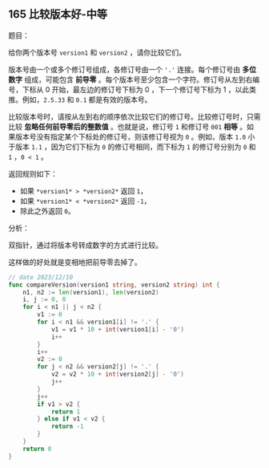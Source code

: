 ## 165 比较版本好-中等

题目：

给你两个版本号 `version1` 和 `version2` ，请你比较它们。

版本号由一个或多个修订号组成，各修订号由一个 `'.'` 连接。每个修订号由 **多位数字** 组成，可能包含 **前导零** 。每个版本号至少包含一个字符。修订号从左到右编号，下标从 0 开始，最左边的修订号下标为 0 ，下一个修订号下标为 1 ，以此类推。例如，`2.5.33` 和 `0.1` 都是有效的版本号。

比较版本号时，请按从左到右的顺序依次比较它们的修订号。比较修订号时，只需比较 **忽略任何前导零后的整数值** 。也就是说，修订号 `1` 和修订号 `001` **相等** 。如果版本号没有指定某个下标处的修订号，则该修订号视为 `0` 。例如，版本 `1.0` 小于版本 `1.1` ，因为它们下标为 `0` 的修订号相同，而下标为 `1` 的修订号分别为 `0` 和 `1` ，`0 < 1` 。

返回规则如下：

- 如果 `*version1* > *version2*` 返回 `1`，
- 如果 `*version1* < *version2*` 返回 `-1`，
- 除此之外返回 `0`。



分析：

双指针，通过将版本号转成数字的方式进行比较。

这样做的好处就是变相地把前导零去掉了。

```go
// date 2023/12/10
func compareVersion(version1 string, version2 string) int {
    n1, n2 := len(version1), len(version2)
    i, j := 0, 0
    for i < n1 || j < n2 {
        v1 := 0
        for i < n1 && version1[i] != '.' {
            v1 = v1 * 10 + int(version1[i] - '0')
            i++
        }
        i++
        v2 := 0
        for j < n2 && version2[j] != '.' {
            v2 = v2 * 10 + int(version2[j] - '0')
            j++
        }
        j++
        if v1 > v2 {
            return 1
        } else if v1 < v2 {
            return -1
        }
    }
    return 0
}
```


